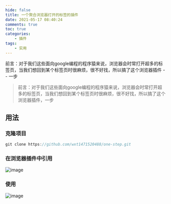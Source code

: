 ```yaml
---
hide: false
title: 一个聚合浏览器打开的标签的插件
date: 2021-05-17 08:40:24
comments: true
toc: true
categories:
    - 插件
tags: 
    - 实用
---
```

前言：对于我们这些面向google编程的程序猿来说，浏览器会时常打开超多的标签页，当我们想回到某个标签页时很麻烦，很不好找，所以搞了这个浏览器插件 -- 一步
<!--more-->
> 前言：对于我们这些面向google编程的程序猿来说，浏览器会时常打开超多的标签页，当我们想回到某个标签页时很麻烦，很不好找，所以搞了这个浏览器插件，一步

## 用法

### 克隆项目
~~~ java
git clone https://github.com/wxt1471520488/one-step.git
~~~

### 在浏览器插件中引用
![image](https://user-images.githubusercontent.com/30682144/144027747-d832f5fa-1154-49e4-b078-8ab121239c49.png)
### 使用
![image](https://user-images.githubusercontent.com/30682144/144028017-a62866ec-cdb9-46be-9c95-9ee98447b8a5.png)
